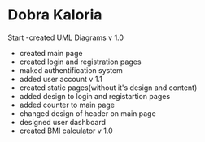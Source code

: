 # Dobra Kaloria
Start
-created UML Diagrams
v 1.0
- created main page
- created login and registration pages
- maked authentification system
- added user account
v 1.1
- created static pages(without it's design and content)
- added design to login and registartion pages
- added counter to main page
- changed design of header on main page
- designed user dashboard
- created BMI calculator v 1.0
